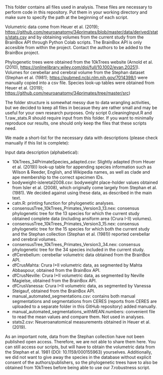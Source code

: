 This folder contains all files used in analysis.
These files are necessary to perform code in this repository. 
Put them in your working directory and make sure to specify the path at the beginning of each script.

Volumetric data come from Heuer et al. (2019); https://github.com/neuroanatomy/34primates/blob/master/data/derived/stats/stats.csv and by obtaining volumes from the current study from the BrainBox API through Python Colab scripts. 
The BrainBox API is only accesible from within the project. 
Contact the authors to be added to the BrainBox project.

Phylogenetic trees were obtained from the 10kTrees website (Arnold et al. (2010), https://onlinelibrary.wiley.com/doi/full/10.1002/evan.20251). 
Volumes for cerebellar and cerebral volume from the Stephan dataset (Stephan et al. (1981); https://pubmed.ncbi.nlm.nih.gov/7014398/) were manually copied into a csv file. 
Species look-up tables were obtained from Heuer et al. (2019); https://github.com/neuroanatomy/34primates/tree/master/src)

The folder structure is somewhat messy due to data wrangling activities, but we decided to keep all files in becasue they are rather small and may be useful for your own research purposes.
Only script 0.cleaningInput.R and 1.raw_stats.R should require input from this folder.
If you want to minimally reproduce our results, one should only keep the files that these scripts need.

We made a short-list for the necessary data with descriptions (please check manually if this list is complete):

Input data description (alphabetical):

- 10kTrees_34PrimateSpecies_adapted.csv: Slightly adapted (from Heuer et al. (2019)) look-up table for appending species information such as Wilson & Reeder, English, and Wikipedia names, as well as clade and ape membership to the correct specimen IDs.
- bodyweight-isleretal2008.csv: bodyweight place-holder values obtained from Isler et al. (2008), which originally come largely from Stephan et al. (1981). We decided against using these data, as described in the main text.
- catn.R: printing function for phylogenetic analyses.
- consensusTree_10kTrees_Primates_Version3_13.nex: consensus phylogenetic tree for the 13 species for which the current study obtained complete data (including ansiform area (Crura I-II) volumes).
- consensusTree_10kTrees_Primates_Version3_15.nex: consensus phylogenetic tree for the 15 species for which both the current study and the Stephan collection (Stephan et al. (1981)) reported cerebellar and cerebral volumes.
- consensusTree_10kTrees_Primates_Version3_34.nex: consensus phylogenetic tree for the 34 species included in the current study.
- dfCerebellum: cerebellar volumetric data obtained from the BrainBox API.
- dfCrusMahta: Crura I+II volumetric data, as segmented by Mahta Abbaspour, obtained from the BrainBox API.
- dfCrusNeville: Crura I+II volumetric data, as segmented by Neville Magielse, obtained from the BrainBox API.
- dfCrusVanessa: Crura I+II volumetric data, as segmented by Vanessa Steigauf, obtained from the BrainBox API.
- manual_automated_segmentations.csv: contains both manual segmentations and segmentations from CERES (reports from CERES are uploaded to a separate folder in this GitHub repository) added manually.
- manual_automated_segmentations_withMEAN.numbers: convenient file to read the mean values and compare them. Not used in analyses.
- stats2.csv: Neueroanatomical measurements obtained in Heuer et al. (2019).

As an important note, data from the Stephan collection have not been published open access.
Therefore, we are not able to share them here. 
You can still access our scripts, but will have to obtain the volumetric data from the Stephan et al. 1981 (DOI: 10.1159/000155963) yourselves.
Additionally, we did not want to give away the species in the database without explicit consent of the authors/publishers, so the phylogenetic trees have to also be obtained from 10kTrees before being able to use our 7.robustness script.

